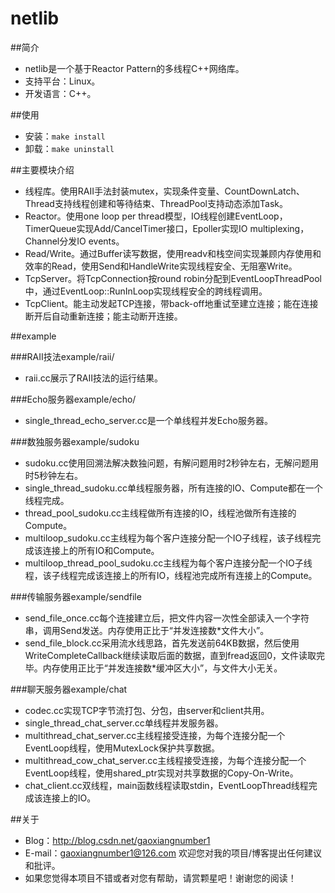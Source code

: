 # netlib

##简介
 - netlib是一个基于Reactor Pattern的多线程C++网络库。
 - 支持平台：Linux。
 - 开发语言：C++。

##使用
 - 安装：`make install`
 - 卸载：`make uninstall`

##主要模块介绍
 - 线程库。使用RAII手法封装mutex，实现条件变量、CountDownLatch、Thread支持线程创建和等待结束、ThreadPool支持动态添加Task。
 - Reactor。使用one loop per thread模型，IO线程创建EventLoop，TimerQueue实现Add/CancelTimer接口，Epoller实现IO multiplexing，Channel分发IO events。
 - Read/Write。通过Buffer读写数据，使用readv和栈空间实现兼顾内存使用和效率的Read，使用Send和HandleWrite实现线程安全、无阻塞Write。
 - TcpServer。将TcpConnection按round robin分配到EventLoopThreadPool中，通过EventLoop::RunInLoop实现线程安全的跨线程调用。
 - TcpClient。能主动发起TCP连接，带back-off地重试至建立连接；能在连接断开后自动重新连接；能主动断开连接。

##example

###RAII技法example/raii/
 - raii.cc展示了RAII技法的运行结果。

###Echo服务器example/echo/
 - single_thread_echo_server.cc是一个单线程并发Echo服务器。

###数独服务器example/sudoku
 - sudoku.cc使用回溯法解决数独问题，有解问题用时2秒钟左右，无解问题用时5秒钟左右。
 - single_thread_sudoku.cc单线程服务器，所有连接的IO、Compute都在一个线程完成。
 - thread_pool_sudoku.cc主线程做所有连接的IO，线程池做所有连接的Compute。
 - multiloop_sudoku.cc主线程为每个客户连接分配一个IO子线程，该子线程完成该连接上的所有IO和Compute。
 - multiloop_thread_pool_sudoku.cc主线程为每个客户连接分配一个IO子线程，该子线程完成该连接上的所有IO，线程池完成所有连接上的Compute。

###传输服务器example/sendfile
 - send_file_once.cc每个连接建立后，把文件内容一次性全部读入一个字符串，调用Send发送。内存使用正比于“并发连接数*文件大小”。
 - send_file_block.cc采用流水线思路，首先发送前64KB数据，然后使用WriteCompleteCallback继续读取后面的数据，直到fread返回0，文件读取完毕。内存使用正比于“并发连接数*缓冲区大小”，与文件大小无关。

###聊天服务器example/chat
 - codec.cc实现TCP字节流打包、分包，由server和client共用。
 - single_thread_chat_server.cc单线程并发服务器。
 - multithread_chat_server.cc主线程接受连接，为每个连接分配一个EventLoop线程，使用MutexLock保护共享数据。
 - multithread_cow_chat_server.cc主线程接受连接，为每个连接分配一个EventLoop线程，使用shared_ptr实现对共享数据的Copy-On-Write。
 - chat_client.cc双线程，main函数线程读取stdin，EventLoopThread线程完成该连接上的IO。

##关于
 - Blog：http://blog.csdn.net/gaoxiangnumber1
 - E-mail：gaoxiangnumber1@126.com 欢迎您对我的项目/博客提出任何建议和批评。
 - 如果您觉得本项目不错或者对您有帮助，请赏颗星吧！谢谢您的阅读！
